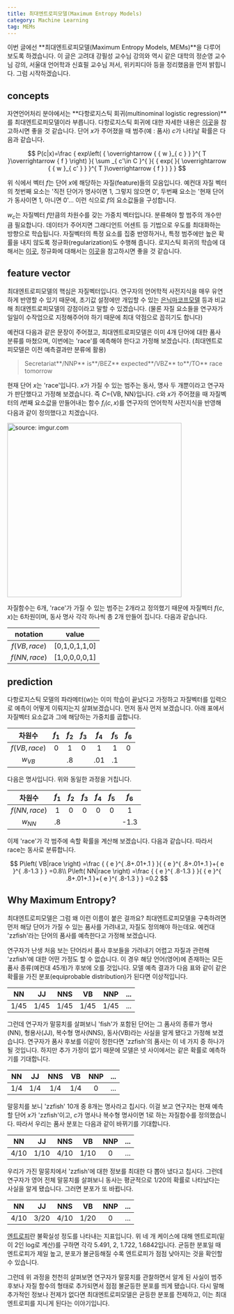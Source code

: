 ```yaml
---
title: 최대엔트로피모델(Maximum Entropy Models)
category: Machine Learning
tag: MEMs
---
```


이번 글에선 **최대엔트로피모델(Maximum Entropy Models, MEMs)**을 다루어 보도록 하겠습니다. 이 글은 고려대 강필성 교수님 강의와 역시 같은 대학의 정순영 교수님 강의, 서울대 언어학과 신효필 교수님 저서, 위키피디아 등을 정리했음을 먼저 밝힙니다. 그럼 시작하겠습니다.





## concepts

자연언어처리 분야에서는 **다항로지스틱 회귀(multinominal logistic regression)**를 최대엔트로피모델이라 부릅니다. 다항로지스틱 회귀에 대한 자세한 내용은 [이곳](https://ratsgo.github.io/machine%20learning/2017/04/02/logistic/)을 참고하시면 좋을 것 같습니다. 단어 $x$가 주어졌을 때 범주(예 : 품사) $c$가 나타날 확률은 다음과 같습니다. 


$$
P(c|x)=\frac { exp\left( { \overrightarrow { { w }_{ c } }  }^{ T }\overrightarrow { f }  \right)  }{ \sum _{ c'\in C }^{  }{ { exp( }{ \overrightarrow { { w }_{ c' } }  }^{ T }\overrightarrow { f } ) }  }
$$


위 식에서 벡터 $f$는 단어 $x$에 해당하는 자질(feature)들의 모음입니다. 예컨대 자질 벡터의 첫번째 요소는 '직전 단어가 명사이면 1, 그렇지 않으면 0', 두번째 요소는 '현재 단어가 동사이면 1, 아니면 0'... 이런 식으로 $f$의 요소값들을 구성합니다.

$w_c$는 자질벡터 $f$만큼의 차원수를 갖는 가중치 벡터입니다. 분류해야 할 범주의 개수만큼 필요합니다. 데이터가 주어지면 그래디언트 어센트 등 기법으로 우도를 최대화하는 방향으로 학습됩니다. 자질벡터의 특정 요소를 집중 반영하거나, 특정 범주에만 높은 확률을 내지 않도록 정규화(regularization)도 수행해 줍니다. 로지스틱 회귀의 학습에 대해서는 [이곳](https://ratsgo.github.io/machine%20learning/2017/07/02/logistic/), 정규화에 대해서는 [이곳](https://ratsgo.github.io/machine%20learning/2017/05/22/RLR/)을 참고하시면 좋을 것 같습니다.





## feature vector

최대엔트로피모델의 핵심은 자질벡터입니다. 연구자의 언어학적 사전지식을 매우 유연하게 반영할 수 있기 때문에, 초기값 설정에만 개입할 수 있는 [은닉마코프모델](https://ratsgo.github.io/machine%20learning/2017/03/18/HMMs/) 등과 비교해 최대엔트로피모델의 강점이라고 말할 수 있겠습니다. (물론 자질 요소들을 연구자가 일일이 수작업으로 지정해주어야 하기 때문에 최대 약점으로 꼽히기도 합니다)

예컨대 다음과 같은 문장이 주어졌고, 최대엔트로피모델은 이미 4개 단어에 대한 품사 분류를 마쳤으며, 이번에는 'race'를 예측해야 한다고 가정해 보겠습니다. (최대엔트로피모델은 이전 예측결과만 분류에 활용)

> Secretariat**/NNP** is**/BEZ** expected**/VBZ** to**/TO** race tomorrow

현재 단어 $x$는 'race'입니다. $x$가 가질 수 있는 범주는 동사, 명사 두 개뿐이라고 연구자가 판단했다고 가정해 보겠습니다. 즉 $C$={VB, NN}입니다. $c$와 $x$가 주어졌을 때 자질벡터의 $i$번째 요소값을 만들어내는 함수 $f_i(c,x)$를 연구자의 언어학적 사전지식을 반영해 다음과 같이 정의했다고 치겠습니다.



<a href="https://imgur.com/9kqNqZy"><img src="https://i.imgur.com/9kqNqZy.png" width="400px" title="source: imgur.com" /></a>



자질함수는 6개, 'race'가 가질 수 있는 범주는 2개라고 정의했기 때문에 자질벡터 $f(c,x)$는 6차원이며, 동사 명사 각각 하나씩 총 2개 만들어 집니다. 다음과 같습니다.

|   notation   |     value     |
| :----------: | :-----------: |
| $f(VB,race)$ | [0,1,0,1,1,0] |
| $f(NN,race)$ | [1,0,0,0,0,1] |





## prediction

다항로지스틱 모델의 파라메터($w$)는 이미 학습이 끝났다고 가정하고 자질벡터를 입력으로 예측이 어떻게 이뤄지는지 살펴보겠습니다. 먼저 동사 먼저 보겠습니다. 아래 표에서 자질벡터 요소값과 그에 해당하는 가중치를 곱합니다.

|     차원수      | $f_1$ | $f_2$ | $f_3$ | $f_4$ | $f_5$ | $f_6$ |
| :----------: | :---: | :---: | :---: | :---: | :---: | :---: |
| $f(VB,race)$ |   0   |   1   |   0   |   1   |   1   |   0   |
|   $w_{VB}$   |       |  .8   |       |  .01  |  .1   |       |

다음은 명사입니다. 위와 동일한 과정을 거칩니다.

|     차원수      | $f_1$ | $f_2$ | $f_3$ | $f_4$ | $f_5$ | $f_6$ |
| :----------: | :---: | :---: | :---: | :---: | :---: | :---: |
| $f(NN,race)$ |   1   |   0   |   0   |   0   |   0   |   1   |
|   $w_{NN}$   |  .8   |       |       |       |       | -1.3  |

이제 'race'가 각 범주에 속할 확률을 계산해 보겠습니다. 다음과 같습니다. 따라서 race는 동사로 분류합니다.



$$
P\left( VB|race \right) =\frac { { e }^{ .8+.01+.1 } }{ { e }^{ .8+.01+.1 }+{ e }^{ .8-1.3 } } =0.8\\ P\left( NN|race \right) =\frac { { e }^{ .8-1.3 } }{ { e }^{ .8+.01+.1 }+{ e }^{ .8-1.3 } } =0.2
$$






## Why Maximum Entropy?

최대엔트로피모델은 그럼 왜 이런 이름이 붙은 걸까요? 최대엔트로피모델을 구축하려면 먼저 해당 단어가 가질 수 있는 품사를 가려내고, 자질도 정의해야 하는데요. 예컨대 'zzfish'라는 단어의 품사를 예측한다고 가정해 보겠습니다. 

연구자가 난생 처음 보는 단어라서 품사 후보들을 가려내기 어렵고 자질과 관련해 'zzfish'에 대한 어떤 가정도 할 수 없습니다. 이 경우 해당 언어(영어)에 존재하는 모든 품사 종류(예컨대 45개)가 후보에 오를 것입니다. 모델 예측 결과가 다음 표와 같이 같은 확률을 가진 분포(equiprobable distribution)가 된다면 이상적입니다.

|  NN  |  JJ  | NNS  |  VB  | NNP  | ...  |
| :--: | :--: | :--: | :--: | :--: | :--: |
| 1/45 | 1/45 | 1/45 | 1/45 | 1/45 | ...  |

그런데 연구자가 말뭉치를 살펴보니 'fish'가 포함된 단어는 그 품사의 종류가 명사(NN), 형용사(JJ), 복수형 명사(NNS), 동사(VB)라는 사실을 알게 됐다고 가정해 보겠습니다. 연구자가 품사 후보를 이같이 정한다면 'zzfish'의 품사는 이 네 가지 중 하나가 될 것입니다. 하지만 추가 가정이 없기 때문에 모델은 넷 사이에서는 같은 확률로 예측하기를 기대합니다.

|  NN  |  JJ  | NNS  |  VB  | NNP  | ...  |
| :--: | :--: | :--: | :--: | :--: | :--: |
| 1/4  | 1/4  | 1/4  | 1/4  |  0   | ...  |

말뭉치를 보니 'zzfish' 10개 중 8개는 명사라고 칩시다. 이걸 보고 연구자는 현재 예측할 단어 $x$가 'zzfish'이고, $c$가 명사나 복수형 명사이면 1로 하는 자질함수를 정의했습니다. 따라서 우리는 품사 분포는 다음과 같이 바뀌기를 기대합니다.

|  NN  |  JJ  | NNS  |  VB  | NNP  | ...  |
| :--: | :--: | :--: | :--: | :--: | :--: |
| 4/10 | 1/10 | 4/10 | 1/10 |  0   | ...  |

우리가 가진 말뭉치에서 'zzfish'에 대한 정보를 최대한 다 뽑아 냈다고 칩시다. 그런데 연구자가 영어 전체 말뭉치를 살펴보니 동사는 평균적으로 1/20의 확률로 나타났다는 사실을 알게 됐습니다. 그러면 분포가 또 바뀝니다.

|  NN  |  JJ  | NNS  |  VB  | NNP  | ...  |
| :--: | :--: | :--: | :--: | :--: | :--: |
| 4/10 | 3/20 | 4/10 | 1/20 |  0   | ...  |

[엔트로피](https://ratsgo.github.io/statistics/2017/09/22/information/)란 불확실성 정도를 나타내는 지표입니다. 위 네 개 케이스에 대해 엔트로피(밑이 2인 log로 계산)를 구하면 각각 5.491, 2, 1.722, 1.6842입니다. 균등한 분포일 때 엔트로피가 제일 높고, 분포가 불균등해질 수록 엔트로피가 점점 낮아지는 것을 확인할 수 있습니다.

그런데 위 과정을 천천히 살펴보면 연구자가 말뭉치를 관찰하면서 알게 된 사실이 범주 후보나 자질 함수의 형태로 추가되면서 점점 불균등한 분포를 띄게 됐습니다. 다시 말해 추가적인 정보나 전제가 없다면 최대엔트로피모델은 균등한 분포를 전제하고, 이는 최대 엔트로피를 지니게 된다는 이야기입니다.